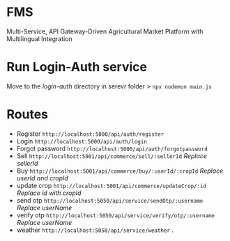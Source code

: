 # FMS
Multi-Service, API Gateway-Driven Agricultural Market Platform with Multilingual Integration


# Run Login-Auth service
Move to the *login-auth* directory in serevr folder > `npx nodemon main.js`

# Routes
- Register `http://localhost:5000/api/auth/register`
- Login `http://localhost:5000/api/auth/login`
- Forgot password `http://localhost:5000/api/auth/forgotpassword`
- Sell `http://localhost:5001/api/commerce/sell/:sellerId` *Replace sellerId*
- Buy `http://localhost:5001/api/commerce/buy/:userId/:cropId` *Replace userId and cropId*
- update crop `http://localhost:5001/api/commerce/updateCrop/:id` *Replace id with cropId*
- send otp `http://localhost:5050/api/service/sendOtp/:username` *Replace userName*
- verify otp `http://localhost:5050/api/service/verify/otp/:username` *Replace userName*
- weather `http://localhost:5050/api/service/weather` .